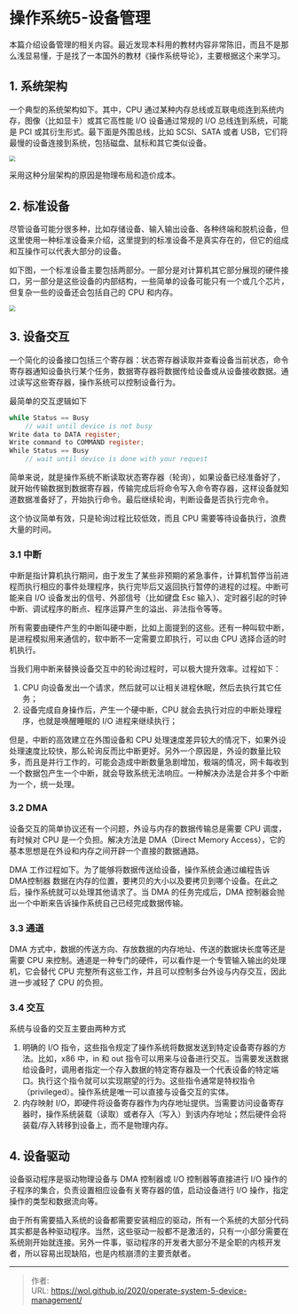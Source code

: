 # 操作系统5-设备管理


本篇介绍设备管理的相关内容。最近发现本科用的教材内容非常陈旧，而且不是那么浅显易懂，于是找了一本国外的教材《操作系统导论》，主要根据这个来学习。

<!--more-->

## 1. 系统架构

一个典型的系统架构如下。其中，CPU 通过某种内存总线或互联电缆连到系统内存，图像（比如显卡）或其它高性能 I/O 设备通过常规的 I/O 总线连到系统，可能是 PCI 或其衍生形式。最下面是外围总线，比如 SCSI、SATA 或者 USB，它们将最慢的设备连接到系统，包括磁盘、鼠标和其它类似设备。

<img src="https://picped-1301226557.cos.ap-beijing.myqcloud.com/BC_20200817_epub_30179184_196.jfif" style="zoom: 67%;" />

采用这种分层架构的原因是物理布局和造价成本。

## 2. 标准设备

尽管设备可能分很多种，比如存储设备、输入输出设备、各种终端和脱机设备，但这里使用一种标准设备来介绍，这里提到的标准设备不是真实存在的，但它的组成和互操作可以代表大部分的设备。

如下图，一个标准设备主要包括两部分。一部分是对计算机其它部分展现的硬件接口，另一部分是这些设备的内部结构，一些简单的设备可能只有一个或几个芯片，但复杂一些的设备还会包括自己的 CPU 和内存。

<img src="https://picped-1301226557.cos.ap-beijing.myqcloud.com/BC_20200817_epub_30179184_197.jfif" style="zoom:67%;" />

## 3. 设备交互

一个简化的设备接口包括三个寄存器：状态寄存器读取并查看设备当前状态，命令寄存器通知设备执行某个任务，数据寄存器将数据传给设备或从设备接收数据。通过读写这些寄存器，操作系统可以控制设备行为。

最简单的交互逻辑如下

```c
while Status == Busy 
    // wait until device is not busy
Write data to DATA register;
Write command to COMMAND register;
While Status == Busy
    // wait until device is done with your request
```

简单来说，就是操作系统不断读取状态寄存器（轮询），如果设备已经准备好了，就开始传输数据到数据寄存器，传输完成后将命令写入命令寄存器，这样设备就知道数据准备好了，开始执行命令。最后继续轮询，判断设备是否执行完命令。

这个协议简单有效，只是轮询过程比较低效，而且 CPU 需要等待设备执行，浪费大量的时间。

### 3.1 中断

中断是指计算机执行期间，由于发生了某些非预期的紧急事件，计算机暂停当前进程而执行相应的事件处理程序，执行完毕后又返回执行暂停的进程的过程。中断可能来自 I/O 设备发出的信号、外部信号（比如键盘 Esc 输入）、定时器引起的时钟中断、调试程序的断点、程序运算产生的溢出、非法指令等等。

所有需要由硬件产生的中断叫硬中断，比如上面提到的这些。还有一种叫软中断，是进程模拟用来通信的，软中断不一定需要立即执行，可以由 CPU 选择合适的时机执行。

当我们用中断来替换设备交互中的轮询过程时，可以极大提升效率。过程如下：

1. CPU 向设备发出一个请求，然后就可以让相关进程休眠，然后去执行其它任务；
2. 设备完成自身操作后，产生一个硬中断，CPU 就会去执行对应的中断处理程序，也就是唤醒睡眠的 I/O 进程来继续执行；

但是，中断的高效建立在外围设备和 CPU 处理速度差异较大的情况下，如果外设处理速度比较快，那么轮询反而比中断更好。另外一个原因是，外设的数量比较多，而且是并行工作的，可能会造成中断数量急剧增加，极端的情况，网卡每收到一个数据包产生一个中断，就会导致系统无法响应。一种解决办法是合并多个中断为一个，统一处理。

### 3.2 DMA

设备交互的简单协议还有一个问题，外设与内存的数据传输总是需要 CPU 调度，有时候对 CPU 是一个负担。解决方法是 DMA（Direct Memory Access），它的基本思想是在外设和内存之间开辟一个直接的数据通路。

DMA 工作过程如下。为了能够将数据传送给设备，操作系统会通过编程告诉 DMA控制器 数据在内存的位置，要拷贝的大小以及要拷贝到哪个设备。在此之后，操作系统就可以处理其他请求了。当 DMA 的任务完成后，DMA 控制器会抛出一个中断来告诉操作系统自己已经完成数据传输。

### 3.3 通道

DMA 方式中，数据的传送方向、存放数据的内存地址、传送的数据块长度等还是需要 CPU 来控制。通道是一种专门的硬件，可以看作是一个专管输入输出的处理机，它会替代 CPU 完整所有这些工作，并且可以控制多台外设与内存交互，因此进一步减轻了 CPU 的负担。

### 3.4 交互

系统与设备的交互主要由两种方式

1. 明确的 I/O 指令，这些指令规定了操作系统将数据发送到特定设备寄存器的方法。比如，x86 中，in 和 out 指令可以用来与设备进行交互。当需要发送数据给设备时，调用者指定一个存入数据的特定寄存器及一个代表设备的特定端口。执行这个指令就可以实现期望的行为。这些指令通常是特权指令（privileged）。操作系统是唯一可以直接与设备交互的实体。
2. 内存映射 I/O，即硬件将设备寄存器作为内存地址提供。当需要访问设备寄存器时，操作系统装载（读取）或者存入（写入）到该内存地址；然后硬件会将装载/存入转移到设备上，而不是物理内存。

## 4. 设备驱动

设备驱动程序是驱动物理设备与 DMA 控制器或 I/O 控制器等直接进行 I/O 操作的子程序的集合，负责设置相应设备有关寄存器的值，启动设备进行 I/O 操作，指定操作的类型和数据流向等。

由于所有需要插入系统的设备都需要安装相应的驱动，所有一个系统的大部分代码其实都是各种驱动程序。当然，这些驱动一般都不是激活的，只有一小部分需要在系统刚开始就连接。另外一件事，驱动程序的开发者大部分不是全职的内核开发者，所以容易出现缺陷，也是内核崩溃的主要贡献者。

---

> 作者:   
> URL: https://wol.github.io/2020/operate-system-5-device-management/  

